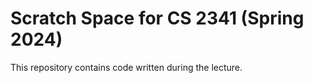 # Scratch Space for CS 2341 (Spring 2024)

This repository contains code written during the lecture.

